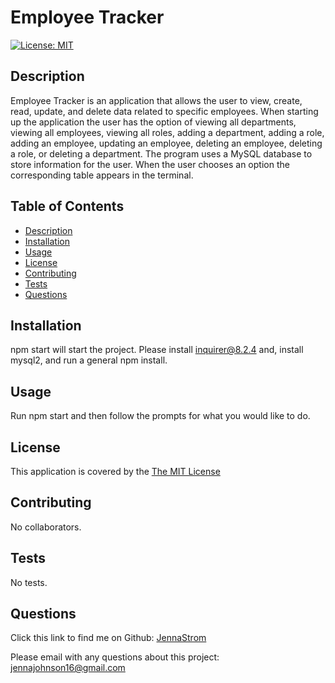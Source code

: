 # Employee Tracker 

  [![License: MIT](https://img.shields.io/badge/License-MIT-yellow.svg)](https://opensource.org/licenses/MIT)

## Description
  Employee Tracker is an application that allows the user to view, create, read, update, and delete data related to specific employees. When starting up the application the user has the option of viewing all departments, viewing all employees, viewing all roles, adding a department, adding a role, adding an employee, updating an employee, deleting an employee, deleting a role, or deleting a department. The program uses a MySQL database to store information for the user. When the user chooses an option the corresponding table appears in the terminal.

## Table of Contents
- [Description](#description)
- [Installation](#installation)
- [Usage](#usage)
- [License](#license)
- [Contributing](#contributing)
- [Tests](#tests)
- [Questions](#questions)

## Installation
  npm start will start the project. Please install inquirer@8.2.4 and, install mysql2, and  run a general npm install. 

## Usage
  Run npm start and then follow the prompts for what you would like to do.   
  

## License
  This application is covered by the [The MIT License](https://opensource.org/license/mit/)
    

## Contributing
  No collaborators.

## Tests
  No tests.

## Questions
  Click this link to find me on Github: [JennaStrom](https://github.com/JennaStrom)
 
  Please email with any questions about this project: jennajohnson16@gmail.com 